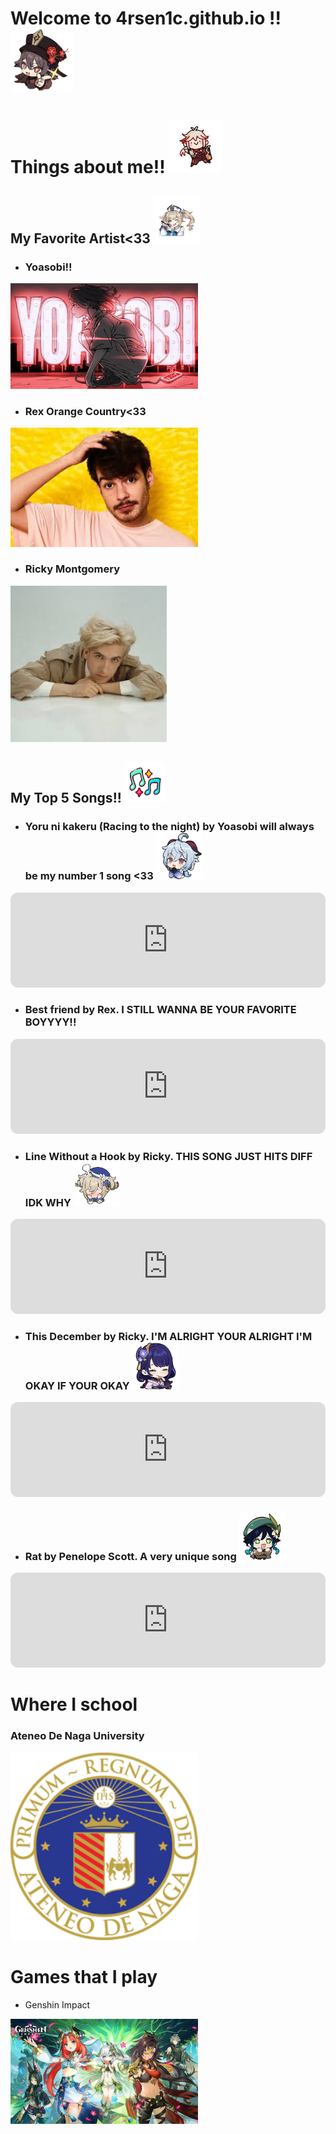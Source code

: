 # **Welcome to 4rsen1c.github.io !!** <img src="STICKERR_low.png" width="100" height="" />

# **Things about me!!** <img src="kaz.png" width="85" height="" />

## **My Favorite Artist<33** <img src="barbz2.png" width="75" height="" />

- ### Yoasobi!!
<img src="Yoasabi.png" width="300" height="" />

- ### Rex Orange Country<33
<img src="Rex.png" width="300" height="" />

- ### Ricky Montgomery
<img src="Ricky.png" width="250" height="" />

## **My Top 5 Songs!!** <img src="music.png" width="65" height="" />

- ### Yoru ni kakeru (Racing to the night) by Yoasobi will always be my number 1 song <33 <img src="Ganyuu.png" width="75" height="" />
 <iframe style="border-radius:12px" src="https://open.spotify.com/embed/track/3dPtXHP0oXQ4HCWHsOA9js?utm_source=generator" width="100%" height="152" frameBorder="0" allowfullscreen="" allow="autoplay; clipboard-write; encrypted-media; fullscreen; picture-in-picture" loading="lazy"></iframe>

- ### Best friend by Rex. I STILL WANNA BE YOUR FAVORITE BOYYYY!! 
<iframe style="border-radius:12px" src="https://open.spotify.com/embed/track/47Bg6IrMed1GPbxRgwH2aC?utm_source=generator" width="100%" height="152" frameBorder="0" allowfullscreen="" allow="autoplay; clipboard-write; encrypted-media; fullscreen; picture-in-picture" loading="lazy"></iframe>

- ### Line Without a Hook by Ricky. THIS SONG JUST HITS DIFF IDK WHY <img src="barbz3.png" width="75" height="" />
<iframe style="border-radius:12px" src="https://open.spotify.com/embed/track/5NvOZCjZaGGGL597exlQWv?utm_source=generator" width="100%" height="152" frameBorder="0" allowfullscreen="" allow="autoplay; clipboard-write; encrypted-media; fullscreen; picture-in-picture" loading="lazy"></iframe>

- ### This December by Ricky. I'M ALRIGHT YOUR ALRIGHT I'M OKAY IF YOUR OKAY <img src="ridinshugan.png" width="75" height="" />
<iframe style="border-radius:12px" src="https://open.spotify.com/embed/track/3gjRRs7gmh3Euynu1cau1d?utm_source=generator" width="100%" height="152" frameBorder="0" allowfullscreen="" allow="autoplay; clipboard-write; encrypted-media; fullscreen; picture-in-picture" loading="lazy"></iframe>

- ### Rat by Penelope Scott. A very unique song <img src="Venti.png" width="75" height="" />
<iframe style="border-radius:12px" src="https://open.spotify.com/embed/track/4blPH3Uy89WnOnYlIv7Ev4?utm_source=generator" width="100%" height="152" frameBorder="0" allowfullscreen="" allow="autoplay; clipboard-write; encrypted-media; fullscreen; picture-in-picture" loading="lazy"></iframe>

# Where I school 
### Ateneo De Naga University
<img src="adnu.png" width="300" height="" />

# Games that I play
- Genshin Impact
<img src="genshin.jpg" width="300" height="" />

